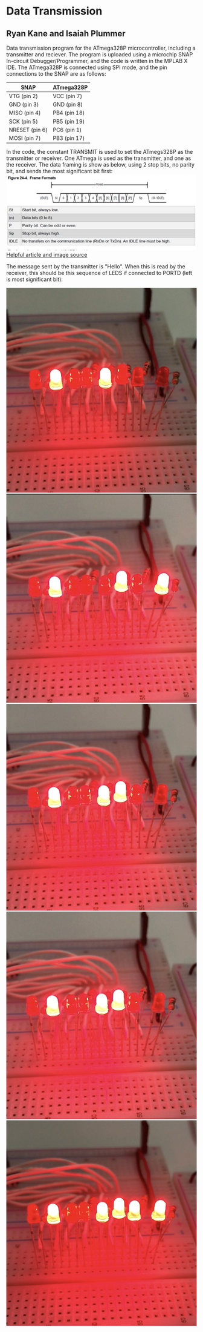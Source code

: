 # Data Transmission
## Ryan Kane and Isaiah Plummer

Data transmission program for the ATmega328P microcontroller, including a transmitter and reciever. The program is uploaded using a microchip SNAP In-circuit Debugger/Programmer, and the code is written in the MPLAB X IDE. The ATmega328P is connected using SPI mode, and the pin connections to the SNAP are as follows:

SNAP | ATmega328P
-------- | ---------
VTG (pin 2) | VCC (pin 7)
GND (pin 3) | GND (pin 8)
MISO (pin 4) | PB4 (pin 18)
SCK (pin 5) | PB5 (pin 19)
NRESET (pin 6) | PC6 (pin 1)
MOSI (pin 7) | PB3 (pin 17)


In the code, the constant TRANSMIT is used to set the ATmegs328P as the transmitter or receiver. One ATmega is used as the transmitter, and one as the receiver. The data framing is show as below, using 2 stop bits, no parity bit, and sends the most significant bit first:
![Data Framing](assets/TransmissionFrame.PNG)
[Helpful article and image source](https://forum.arduino.cc/index.php?topic=479134.0)

The message sent by the transmitter is "Hello". When this is read by the receiver, this should be this sequence of LEDS if connected to PORTD (left is most significant bit):

![H as an 8-bit binary number](assets/H.jpg)
![E as an 8-bit binary number](assets/E.jpg)
![L as an 8-bit binary number](assets/L1.jpg)
![L as an 8-bit binary number](assets/L2.jpg)
![O as an 8-bit binary number](assets/O.jpg)
